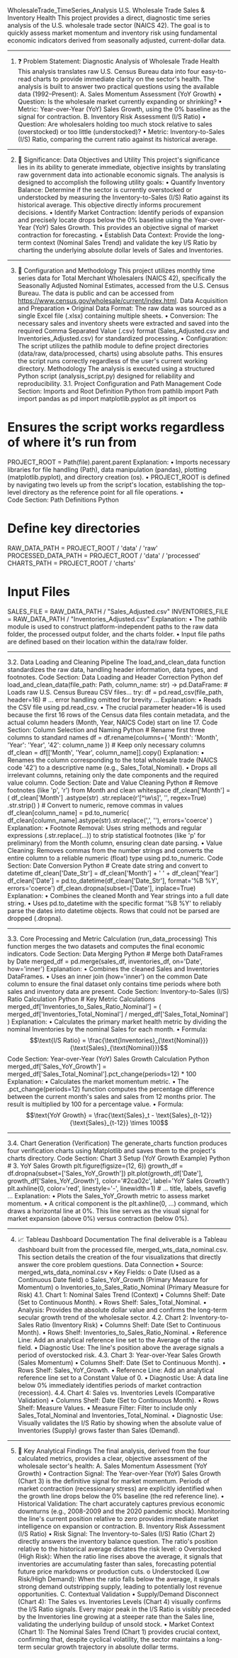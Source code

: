 WholesaleTrade_TimeSeries_Analysis
U.S. Wholesale Trade Sales & Inventory Health
This project provides a direct, diagnostic time series analysis of the U.S. wholesale trade sector (NAICS 42). The goal is to quickly assess market momentum and inventory risk using fundamental economic indicators derived from seasonally adjusted, current-dollar data.
________________________________________
1. ❓ Problem Statement: Diagnostic Analysis of Wholesale Trade Health
This analysis translates raw U.S. Census Bureau data into four easy-to-read charts to provide immediate clarity on the sector's health. The analysis is built to answer two practical questions using the available data (1992–Present):
A. Sales Momentum Assessment (YoY Growth)
•	Question: Is the wholesale market currently expanding or shrinking?
•	Metric: Year-over-Year (YoY) Sales Growth, using the 0% baseline as the signal for contraction.
B. Inventory Risk Assessment (I/S Ratio)
•	Question: Are wholesalers holding too much stock relative to sales (overstocked) or too little (understocked)?
•	Metric: Inventory-to-Sales (I/S) Ratio, comparing the current ratio against its historical average.
________________________________________
2. 🌟 Significance: Data Objectives and Utility
This project's significance lies in its ability to generate immediate, objective insights by translating raw government data into actionable economic signals. The analysis is designed to accomplish the following utility goals:
•	Quantify Inventory Balance: Determine if the sector is currently overstocked or understocked by measuring the Inventory-to-Sales (I/S) Ratio against its historical average. This objective directly informs procurement decisions.
•	Identify Market Contraction: Identify periods of expansion and precisely locate drops below the 0% baseline using the Year-over-Year (YoY) Sales Growth. This provides an objective signal of market contraction for forecasting.
•	Establish Data Context: Provide the long-term context (Nominal Sales Trend) and validate the key I/S Ratio by charting the underlying absolute dollar levels of Sales and Inventories.
________________________________________
3. 🔬 Configuration and Methodology
This project utilizes monthly time series data for Total Merchant Wholesalers (NAICS 42), specifically the Seasonally Adjusted Nominal Estimates, accessed from the U.S. Census Bureau. The data is public and can be accessed from https://www.census.gov/wholesale/current/index.html.
Data Acquisition and Preparation
•	Original Data Format: The raw data was sourced as a single Excel file (.xlsx) containing multiple sheets.
•	Conversion: The necessary sales and inventory sheets were extracted and saved into the required Comma Separated Value (.csv) format (Sales_Adjusted.csv and Inventories_Adjusted.csv) for standardized processing.
•	Configuration: The script utilizes the pathlib module to define project directories (data/raw, data/processed, charts) using absolute paths. This ensures the script runs correctly regardless of the user's current working directory.
Methodology
The analysis is executed using a structured Python script (analysis_script.py) designed for reliability and reproducibility.
3.1. Project Configuration and Path Management
Code Section: Imports and Root Definition
Python
from pathlib import Path
import pandas as pd
import matplotlib.pyplot as plt
import os

# Ensures the script works regardless of where it’s run from
PROJECT_ROOT = Path(file).parent.parent 
Explanation:
•	Imports necessary libraries for file handling (Path), data manipulation (pandas), plotting (matplotlib.pyplot), and directory creation (os).
•	PROJECT_ROOT is defined by navigating two levels up from the script's location, establishing the top-level directory as the reference point for all file operations.
•	
Code Section: Path Definitions
Python
# Define key directories
RAW_DATA_PATH = PROJECT_ROOT / 'data' / 'raw'
PROCESSED_DATA_PATH = PROJECT_ROOT / 'data' / 'processed'
CHARTS_PATH = PROJECT_ROOT / 'charts'

# Input Files
SALES_FILE = RAW_DATA_PATH / "Sales_Adjusted.csv"
INVENTORIES_FILE = RAW_DATA_PATH / "Inventories_Adjusted.csv"
Explanation:
•	The pathlib module is used to construct platform-independent paths to the raw data folder, the processed output folder, and the charts folder.
•	Input file paths are defined based on their location within the data/raw folder.
________________________________________
3.2. Data Loading and Cleaning Pipeline
The load_and_clean_data function standardizes the raw data, handling header information, data types, and footnotes.
Code Section: Data Loading and Header Correction
Python
def load_and_clean_data(file_path: Path, column_name: str) -> pd.DataFrame:
    # Loads raw U.S. Census Bureau CSV files...
    try:
        df = pd.read_csv(file_path, header=16)
    # ... error handling omitted for brevity ...
Explanation:
•	Reads the CSV file using pd.read_csv.
•	The crucial parameter header=16 is used because the first 16 rows of the Census data files contain metadata, and the actual column headers (Month, Year, NAICS Code) start on line 17.
Code Section: Column Selection and Naming
Python
    # Rename first three columns to standard names
    df = df.rename(columns={
        'Month': 'Month',
        'Year': 'Year',
        '42': column_name
    })
    # Keep only necessary columns
    df_clean = df[['Month', 'Year', column_name]].copy()
Explanation:
•	Renames the column corresponding to the total wholesale trade (NAICS code '42') to a descriptive name (e.g., Sales_Total_Nominal).
•	Drops all irrelevant columns, retaining only the date components and the required value column.
Code Section: Date and Value Cleaning
Python
    # Remove footnotes (like 'p', 'r') from Month and clean whitespace
    df_clean['Month'] = (
        df_clean['Month']
        .astype(str)
        .str.replace(r'[^\w\s]', '', regex=True)
        .str.strip()
    )
    # Convert to numeric, remove commas in values
    df_clean[column_name] = pd.to_numeric(
        df_clean[column_name].astype(str).str.replace(',', ''), errors='coerce'
    )
Explanation:
•	Footnote Removal: Uses string methods and regular expressions (.str.replace(...)) to strip statistical footnotes (like 'p' for preliminary) from the Month column, ensuring clean date parsing.
•	Value Cleaning: Removes commas from the number strings and converts the entire column to a reliable numeric (float) type using pd.to_numeric.
Code Section: Date Conversion
Python
    # Create date string and convert to datetime
    df_clean['Date_Str'] = df_clean['Month'] + ' ' + df_clean['Year']
    df_clean['Date'] = pd.to_datetime(df_clean['Date_Str'], format='%B %Y', errors='coerce')
    df_clean.dropna(subset=['Date'], inplace=True)
Explanation:
•	Combines the cleaned Month and Year strings into a full date string.
•	Uses pd.to_datetime with the specific format '%B %Y' to reliably parse the dates into datetime objects. Rows that could not be parsed are dropped (.dropna).
________________________________________
3.3. Core Processing and Metric Calculation (run_data_processing)
This function merges the two datasets and computes the final economic indicators.
Code Section: Data Merging
Python
    # Merge both DataFrames by Date
    merged_df = pd.merge(sales_df, inventories_df, on='Date', how='inner')
Explanation:
•	Combines the cleaned Sales and Inventories DataFrames.
•	Uses an inner join (how='inner') on the common Date column to ensure the final dataset only contains time periods where both sales and inventory data are present.
Code Section: Inventory-to-Sales (I/S) Ratio Calculation
Python
    # Key Metric Calculations
    merged_df['Inventories_to_Sales_Ratio_Nominal'] = (
        merged_df['Inventories_Total_Nominal'] / merged_df['Sales_Total_Nominal']
    )
Explanation:
•	Calculates the primary market health metric by dividing the nominal Inventories by the nominal Sales for each month.
•	Formula: 
$$\text{I/S Ratio} = \frac{\text{Inventories}_{\text{Nominal}}}{\text{Sales}_{\text{Nominal}}}$$
Code Section: Year-over-Year (YoY) Sales Growth Calculation
Python
    merged_df['Sales_YoY_Growth'] = merged_df['Sales_Total_Nominal'].pct_change(periods=12) * 100
Explanation:
•	Calculates the market momentum metric.
•	The .pct_change(periods=12) function computes the percentage difference between the current month's sales and sales from 12 months prior. The result is multiplied by 100 for a percentage value.
•	Formula: 
$$\text{YoY Growth} = \frac{\text{Sales}_t - \text{Sales}_{t-12}}{\text{Sales}_{t-12}} \times 100$$
________________________________________
3.4. Chart Generation (Verification)
The generate_charts function produces four verification charts using Matplotlib and saves them to the project's charts directory.
Code Section: Chart 3 Setup (YoY Growth Example)
Python
    # 3. YoY Sales Growth
    plt.figure(figsize=(12, 6))
    growth_df = df.dropna(subset=['Sales_YoY_Growth'])
    plt.plot(growth_df['Date'], growth_df['Sales_YoY_Growth'], color='#2ca02c', label='YoY Sales Growth')
    plt.axhline(0, color='red', linestyle='-', linewidth=1)
    # ... title, labels, savefig ...
Explanation:
•	Plots the Sales_YoY_Growth metric to assess market momentum.
•	A critical component is the plt.axhline(0, ...) command, which draws a horizontal line at 0%. This line serves as the visual signal for market expansion (above 0%) versus contraction (below 0%).
________________________________________
4. 📈 Tableau Dashboard Documentation
The final deliverable is a Tableau dashboard built from the processed file, merged_wts_data_nominal.csv. This section details the creation of the four visualizations that directly answer the core problem questions.
Data Connection
•	Source: merged_wts_data_nominal.csv
•	Key Fields:
o	Date (Used as a Continuous Date field)
o	Sales_YoY_Growth (Primary Measure for Momentum)
o	Inventories_to_Sales_Ratio_Nominal (Primary Measure for Risk)
4.1. Chart 1: Nominal Sales Trend (Context)
•	Columns Shelf: Date (Set to Continuous Month).
•	Rows Shelf: Sales_Total_Nominal.
•	Analysis: Provides the absolute dollar value and confirms the long-term secular growth trend of the wholesale sector.
4.2. Chart 2: Inventory-to-Sales Ratio (Inventory Risk)
•	Columns Shelf: Date (Set to Continuous Month).
•	Rows Shelf: Inventories_to_Sales_Ratio_Nominal.
•	Reference Line: Add an analytical reference line set to the Average of the ratio field.
•	Diagnostic Use: The line's position above the average signals a period of overstocked risk.
4.3. Chart 3: Year-over-Year Sales Growth (Sales Momentum)
•	Columns Shelf: Date (Set to Continuous Month).
•	Rows Shelf: Sales_YoY_Growth.
•	Reference Line: Add an analytical reference line set to a Constant Value of 0.
•	Diagnostic Use: A data line below 0% immediately identifies periods of market contraction (recession).
4.4. Chart 4: Sales vs. Inventories Levels (Comparative Validation)
•	Columns Shelf: Date (Set to Continuous Month).
•	Rows Shelf: Measure Values.
•	Measure Filter: Filter to include only Sales_Total_Nominal and Inventories_Total_Nominal.
•	Diagnostic Use: Visually validates the I/S Ratio by showing when the absolute value of Inventories (Supply) grows faster than Sales (Demand).
________________________________________
5. 🎯 Key Analytical Findings
The final analysis, derived from the four calculated metrics, provides a clear, objective assessment of the wholesale sector's health:
A. Sales Momentum Assessment (YoY Growth)
•	Contraction Signal: The Year-over-Year (YoY) Sales Growth (Chart 3) is the definitive signal for market momentum. Periods of market contraction (recessionary stress) are explicitly identified when the growth line drops below the 0% baseline (the red reference line).
•	Historical Validation: The chart accurately captures previous economic downturns (e.g., 2008-2009 and the 2020 pandemic shock). Monitoring the line's current position relative to zero provides immediate market intelligence on expansion or contraction.
B. Inventory Risk Assessment (I/S Ratio)
•	Risk Signal: The Inventory-to-Sales (I/S) Ratio (Chart 2) directly answers the inventory balance question. The ratio's position relative to the historical average dictates the risk level:
o	Overstocked (High Risk): When the ratio line rises above the average, it signals that inventories are accumulating faster than sales, forecasting potential future price markdowns or production cuts.
o	Understocked (Low Risk/High Demand): When the ratio falls below the average, it signals strong demand outstripping supply, leading to potentially lost revenue opportunities.
C. Contextual Validation
•	Supply/Demand Disconnect (Chart 4): The Sales vs. Inventories Levels (Chart 4) visually confirms the I/S Ratio signals. Every major peak in the I/S Ratio is visibly preceded by the Inventories line growing at a steeper rate than the Sales line, validating the underlying buildup of unsold stock.
•	Market Context (Chart 1): The Nominal Sales Trend (Chart 1) provides crucial context, confirming that, despite cyclical volatility, the sector maintains a long-term secular growth trajectory in absolute dollar terms.

